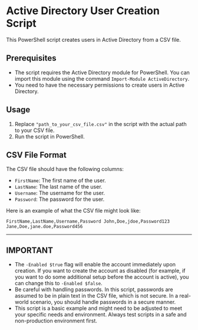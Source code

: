 # Active Directory User Creation Script

This PowerShell script creates users in Active Directory from a CSV file.

## Prerequisites

- The script requires the Active Directory module for PowerShell. You can import this module using the command `Import-Module ActiveDirectory`.
- You need to have the necessary permissions to create users in Active Directory.

## Usage

1. Replace `"path_to_your_csv_file.csv"` in the script with the actual path to your CSV file.
2. Run the script in PowerShell.

## CSV File Format

The CSV file should have the following columns:

- `FirstName`: The first name of the user.
- `LastName`: The last name of the user.
- `Username`: The username for the user.
- `Password`: The password for the user.

Here is an example of what the CSV file might look like:

`FirstName,LastName,Username,Password John,Doe,jdoe,Password123 Jane,Doe,jane.doe,Password456`

_____________________________________

## IMPORTANT

- The `-Enabled $true` flag will enable the account immediately upon creation. If you want to create the account as disabled (for example, if you want to do some additional setup before the account is active), you can change this to `-Enabled $false`.
- Be careful with handling passwords. In this script, passwords are assumed to be in plain text in the CSV file, which is not secure. In a real-world scenario, you should handle passwords in a secure manner.
- This script is a basic example and might need to be adjusted to meet your specific needs and environment. Always test scripts in a safe and non-production environment first.
